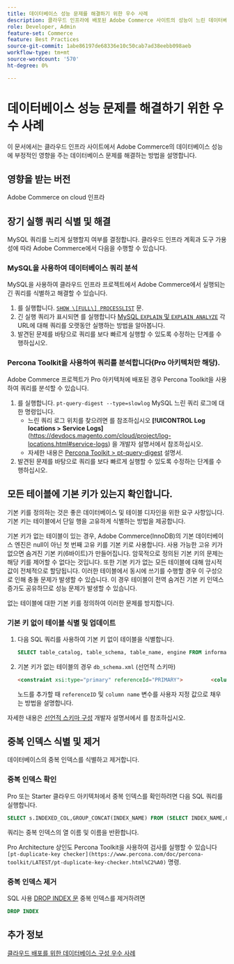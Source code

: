 ```yaml
---
title: 데이터베이스 성능 문제를 해결하기 위한 우수 사례
description: 클라우드 인프라에 배포된 Adobe Commerce 사이트의 성능이 느린 데이터베이스 문제를 해결하는 방법을 알아봅니다.
role: Developer, Admin
feature-set: Commerce
feature: Best Practices
source-git-commit: 1abe86197de68336e10c50cab7ad38eebb098aeb
workflow-type: tm+mt
source-wordcount: '570'
ht-degree: 0%

---
```



<!--Consider moving this topic to the Maintenance section-->

# 데이터베이스 성능 문제를 해결하기 위한 우수 사례

이 문서에서는 클라우드 인프라 사이트에서 Adobe Commerce의 데이터베이스 성능에 부정적인 영향을 주는 데이터베이스 문제를 해결하는 방법을 설명합니다.

## 영향을 받는 버전

Adobe Commerce on cloud 인프라

## 장기 실행 쿼리 식별 및 해결

MySQL 쿼리를 느리게 실행할지 여부를 결정합니다. 클라우드 인프라 계획과 도구 가용성에 따라 Adobe Commerce에서 다음을 수행할 수 있습니다.

### MySQL을 사용하여 데이터베이스 쿼리 분석

MySQL을 사용하여 클라우드 인프라 프로젝트에서 Adobe Commerce에서 실행되는 긴 쿼리를 식별하고 해결할 수 있습니다.

1. 를 실행합니다. [`SHOW \[FULL\] PROCESSLIST`](https://dev.mysql.com/doc/refman/8.0/en/show-processlist.html) 문.
1. 긴 실행 쿼리가 표시되면 를 실행합니다 [MySQL `EXPLAIN` 및 `EXPLAIN ANALYZE`](https://mysqlserverteam.com/mysql-explain-analyze/) 각 URL에 대해 쿼리를 오랫동안 실행하는 방법을 알아봅니다.
1. 발견된 문제를 바탕으로 쿼리를 보다 빠르게 실행할 수 있도록 수정하는 단계를 수행하십시오.

### Percona Toolkit을 사용하여 쿼리를 분석합니다(Pro 아키텍처만 해당).

Adobe Commerce 프로젝트가 Pro 아키텍처에 배포된 경우 Percona Toolkit을 사용하여 쿼리를 분석할 수 있습니다.

1. 를 실행합니다. `pt-query-digest --type=slowlog` MySQL 느린 쿼리 로그에 대한 명령입니다.
   * 느린 쿼리 로그 위치를 찾으려면 를 참조하십시오 **[!UICONTROL Log locations > Service Logs]**(https://devdocs.magento.com/cloud/project/log-locations.html#service-logs) 을 개발자 설명서에서 참조하십시오.
   * 자세한 내용은 [Percona Toolkit > pt-query-digest](https://www.percona.com/doc/percona-toolkit/LATEST/pt-query-digest.html#pt-query-digest) 설명서.
1. 발견된 문제를 바탕으로 쿼리를 보다 빠르게 실행할 수 있도록 수정하는 단계를 수행하십시오.

## 모든 테이블에 기본 키가 있는지 확인합니다.

기본 키를 정의하는 것은 좋은 데이터베이스 및 테이블 디자인을 위한 요구 사항입니다. 기본 키는 테이블에서 단일 행을 고유하게 식별하는 방법을 제공합니다.

기본 키가 없는 테이블이 있는 경우, Adobe Commerce(InnoDB)의 기본 데이터베이스 엔진은 null이 아닌 첫 번째 고유 키를 기본 키로 사용합니다. 사용 가능한 고유 키가 없으면 숨겨진 기본 키(6바이트)가 만들어집니다. 암묵적으로 정의된 기본 키의 문제는 해당 키를 제어할 수 없다는 것입니다. 또한 기본 키가 없는 모든 테이블에 대해 암시적 값이 전체적으로 할당됩니다. 이러한 테이블에서 동시에 쓰기를 수행할 경우 이 구성으로 인해 충돌 문제가 발생할 수 있습니다. 이 경우 테이블이 전역 숨겨진 기본 키 인덱스 증가도 공유하므로 성능 문제가 발생할 수 있습니다.

없는 테이블에 대한 기본 키를 정의하여 이러한 문제를 방지합니다.

### 기본 키 없이 테이블 식별 및 업데이트

1. 다음 SQL 쿼리를 사용하여 기본 키 없이 테이블을 식별합니다.

   ```sql
   SELECT table_catalog, table_schema, table_name, engine FROM information_schema.tables        WHERE (table_catalog, table_schema, table_name) NOT IN (SELECT table_catalog, table_schema, table_name FROM information_schema.table_constraints  WHERE constraint_type = 'PRIMARY KEY') AND table_schema NOT IN ('information_schema', 'pg_catalog');    
   ```

1. 기본 키가 없는 테이블의 경우 `db_schema.xml` (선언적 스키마)

   ```html
   <constraint xsi:type="primary" referenceId="PRIMARY">         <column name="id_column"/>     </constraint>    
   ```

   노드를 추가할 때 `referenceID` 및 `column name` 변수를 사용자 지정 값으로 채우는 방법을 설명합니다.

자세한 내용은 [선언적 스키마 구성](https://developer.adobe.com/commerce/php/development/components/declarative-schema/configuration/) 개발자 설명서에서 를 참조하십시오.

## 중복 인덱스 식별 및 제거

데이터베이스의 중복 인덱스를 식별하고 제거합니다.

### 중복 인덱스 확인

Pro 또는 Starter 클라우드 아키텍처에서 중복 인덱스를 확인하려면 다음 SQL 쿼리를 실행합니다.

```sql
SELECT s.INDEXED_COL,GROUP_CONCAT(INDEX_NAME) FROM (SELECT INDEX_NAME,GROUP_CONCAT(CONCAT(TABLE_NAME,'.',COLUMN_NAME) ORDER BY CONCAT(SEQ_IN_INDEX,COLUMN_NAME)) 'INDEXED_COL' FROM INFORMATION_SCHEMA.STATISTICS WHERE TABLE_SCHEMA = 'db?' GROUP BY INDEX_NAME)as s GROUP BY INDEXED_COL HAVING COUNT(1)>1
```

쿼리는 중복 인덱스의 열 이름 및 이름을 반환합니다.

Pro Architecture 상인도 Percona Toolkit을 사용하여 검사를 실행할 수 있습니다  `[pt-duplicate-key checker](https://www.percona.com/doc/percona-toolkit/LATEST/pt-duplicate-key-checker.html%C2%A0)` 명령.

### 중복 인덱스 제거

SQL 사용 [DROP INDEX 문](https://dev.mysql.com/doc/refman/8.0/en/drop-index.html) 중복 인덱스를 제거하려면

```SQL
DROP INDEX
```

## 추가 정보

[클라우드 배포를 위한 데이터베이스 구성 우수 사례](../planning/database-on-cloud.md)

